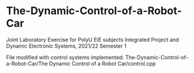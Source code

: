 # The-Dynamic-Control-of-a-Robot-Car
Joint Laboratory Exercise for PolyU EIE subjects Integrated Project and Dynamic Electronic Systems, 2021/22 Semester 1

File modified with control systems implemented: The-Dynamic-Control-of-a-Robot-Car/The Dynamic Control of a Robot Car/control.cpp
